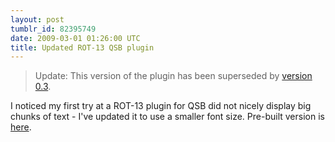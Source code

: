 ```yaml
---
layout: post
tumblr_id: 82395749
date: 2009-03-01 01:26:00 UTC
title: Updated ROT-13 QSB plugin
---
```


> Update: This version of the plugin has been superseded by [version 0.3](/2009/03/13/qsb-plugins-updated-for-vanadium.html).


I noticed my first try at a ROT-13 plugin for QSB did not nicely display big
chunks of text - I've updated it to use a smaller font size.  Pre-built version
is
[here](http://nparry.com/software/google-quicksearchbox-plugins/rot13/Google-QSB-Rot13-v0.2.zip).

